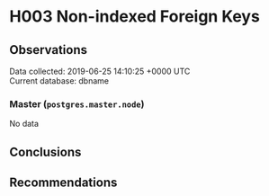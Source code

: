 # H003 Non-indexed Foreign Keys #

## Observations ##
Data collected: 2019-06-25 14:10:25 +0000 UTC  
Current database: dbname  

### Master (`postgres.master.node`) ###


No data


## Conclusions ##


## Recommendations ##

